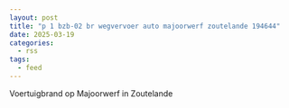 ```yaml
---
layout: post
title: "p 1 bzb-02 br wegvervoer auto majoorwerf zoutelande 194644"
date: 2025-03-19
categories: 
  - rss
tags: 
  - feed
---
```


Voertuigbrand op Majoorwerf in Zoutelande
